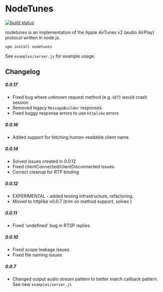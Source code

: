 NodeTunes
=========
[![build status](https://secure.travis-ci.org/stephen/nodetunes.png)](http://travis-ci.org/stephen/nodetunes)

nodetunes is an implementation of the Apple AirTunes v2 (audio AirPlay) protocol written in node.js.

```
npm install nodetunes
```

See ```examples/server.js``` for example usage.

Changelog
---------

##### 0.0.17
- Fixed bug where unknown request method (e.g. `GET`) would crash session
- Removed legacy `MessageBuilder` responses
- Fixed buggy response errors to use `httplike` errors

##### 0.0.16
- Added support for fetching human-readable client name

##### 0.0.14
- Solved issues created in 0.0.12
- Fixed clientConnected/clientDisconnected issues
- Correct cleanup for RTP binding

##### 0.0.12
- EXPERIMENTAL - added testing infrastructure, refactoring.
- Moved to httplike v0.0.7 (trim on method support, solves )

##### 0.0.11
- Fixed 'undefined' bug in RTSP replies

##### 0.0.10
- Fixed scope leakage issues
- Fixed file naming issues

##### 0.0.7
- Changed output audio stream pattern to better match callback pattern. See new ```examples/server.js```

